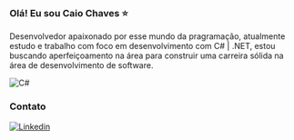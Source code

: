 ### Olá! Eu sou Caio Chaves ⭐

Desenvolvedor apaixonado por esse mundo da pragramação, atualmente estudo e trabalho com foco em desenvolvimento com C# | .NET, estou buscando aperfeiçoamento na área para construir uma carreira sólida na área de desenvolvimento de software.

![C#](https://img.shields.io/badge/C%23-239120?style=for-the-badge&logo=c-sharp&logoColor=white)

### Contato
[![Linkedin](https://img.shields.io/badge/LinkedIn-0077B5?style=for-the-badge&logo=linkedin&logoColor=white)](https://www.linkedin.com/in/caio-chaves-ribeiro-1b8266185/)

